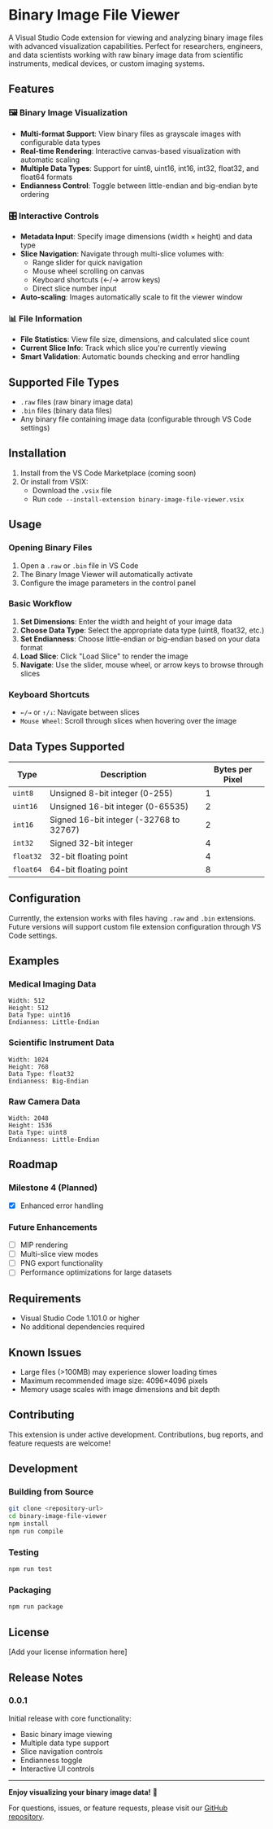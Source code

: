 # Binary Image File Viewer

A Visual Studio Code extension for viewing and analyzing binary image files with advanced visualization capabilities. Perfect for researchers, engineers, and data scientists working with raw binary image data from scientific instruments, medical devices, or custom imaging systems.

## Features

### 🖼️ Binary Image Visualization
- **Multi-format Support**: View binary files as grayscale images with configurable data types
- **Real-time Rendering**: Interactive canvas-based visualization with automatic scaling
- **Multiple Data Types**: Support for uint8, uint16, int16, int32, float32, and float64 formats
- **Endianness Control**: Toggle between little-endian and big-endian byte ordering

### 🎛️ Interactive Controls
- **Metadata Input**: Specify image dimensions (width × height) and data type
- **Slice Navigation**: Navigate through multi-slice volumes with:
  - Range slider for quick navigation
  - Mouse wheel scrolling on canvas
  - Keyboard shortcuts (←/→ arrow keys)
  - Direct slice number input
- **Auto-scaling**: Images automatically scale to fit the viewer window

### 📊 File Information
- **File Statistics**: View file size, dimensions, and calculated slice count
- **Current Slice Info**: Track which slice you're currently viewing
- **Smart Validation**: Automatic bounds checking and error handling

## Supported File Types

- `.raw` files (raw binary image data)
- `.bin` files (binary data files)
- Any binary file containing image data (configurable through VS Code settings)

## Installation

1. Install from the VS Code Marketplace (coming soon)
2. Or install from VSIX:
   - Download the `.vsix` file
   - Run `code --install-extension binary-image-file-viewer.vsix`

## Usage

### Opening Binary Files
1. Open a `.raw` or `.bin` file in VS Code
2. The Binary Image Viewer will automatically activate
3. Configure the image parameters in the control panel

### Basic Workflow
1. **Set Dimensions**: Enter the width and height of your image data
2. **Choose Data Type**: Select the appropriate data type (uint8, float32, etc.)
3. **Set Endianness**: Choose little-endian or big-endian based on your data format
4. **Load Slice**: Click "Load Slice" to render the image
5. **Navigate**: Use the slider, mouse wheel, or arrow keys to browse through slices

### Keyboard Shortcuts
- `←/→` or `↑/↓`: Navigate between slices
- `Mouse Wheel`: Scroll through slices when hovering over the image

## Data Types Supported

| Type | Description | Bytes per Pixel |
|------|-------------|-----------------|
| `uint8` | Unsigned 8-bit integer (0-255) | 1 |
| `uint16` | Unsigned 16-bit integer (0-65535) | 2 |
| `int16` | Signed 16-bit integer (-32768 to 32767) | 2 |
| `int32` | Signed 32-bit integer | 4 |
| `float32` | 32-bit floating point | 4 |
| `float64` | 64-bit floating point | 8 |

## Configuration

Currently, the extension works with files having `.raw` and `.bin` extensions. Future versions will support custom file extension configuration through VS Code settings.

## Examples

### Medical Imaging Data
```
Width: 512
Height: 512
Data Type: uint16
Endianness: Little-Endian
```

### Scientific Instrument Data
```
Width: 1024
Height: 768
Data Type: float32
Endianness: Big-Endian
```

### Raw Camera Data
```
Width: 2048
Height: 1536
Data Type: uint8
Endianness: Little-Endian
```

## Roadmap

### Milestone 4 (Planned)
- [x] Enhanced error handling

### Future Enhancements
- [ ] MIP rendering
- [ ] Multi-slice view modes
- [ ] PNG export functionality
- [ ] Performance optimizations for large datasets

## Requirements

- Visual Studio Code 1.101.0 or higher
- No additional dependencies required

## Known Issues

- Large files (>100MB) may experience slower loading times
- Maximum recommended image size: 4096×4096 pixels
- Memory usage scales with image dimensions and bit depth

## Contributing

This extension is under active development. Contributions, bug reports, and feature requests are welcome!

## Development

### Building from Source
```bash
git clone <repository-url>
cd binary-image-file-viewer
npm install
npm run compile
```

### Testing
```bash
npm run test
```

### Packaging
```bash
npm run package
```

## License

[Add your license information here]

## Release Notes

### 0.0.1

Initial release with core functionality:
- Basic binary image viewing
- Multiple data type support
- Slice navigation controls
- Endianness toggle
- Interactive UI controls

---

**Enjoy visualizing your binary image data!** 🚀

For questions, issues, or feature requests, please visit our [GitHub repository](https://github.com/your-username/binary-image-file-viewer).

